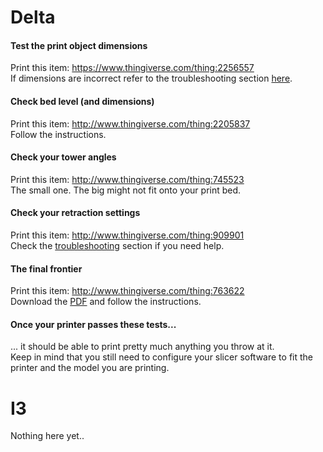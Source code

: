 # Delta 

#### Test the print object dimensions
Print this item: https://www.thingiverse.com/thing:2256557  
If dimensions are incorrect refer to the troubleshooting section [here](https://github.com/FLSun3dp/FLSun-Kossel-Mini/wiki/77.-Troubleshooting#delta).

#### Check bed level (and dimensions)
Print this item: http://www.thingiverse.com/thing:2205837  
Follow the instructions.

#### Check your tower angles
Print this item: http://www.thingiverse.com/thing:745523  
The small one. The big might not fit onto your print bed.

#### Check your retraction settings
Print this item: http://www.thingiverse.com/thing:909901  
Check the [troubleshooting](https://github.com/FLSun3dp/FLSun-Kossel-Mini/wiki/77.-Troubleshooting) section if you need help.

#### The final frontier
Print this item: http://www.thingiverse.com/thing:763622  
Download the [PDF](https://cdn.thingiverse.com/assets/a7/2c/bd/ba/ea/3DBenchy_Broschure_3DBenchy.com.pdf) and follow the instructions.

#### Once your printer passes these tests...
... it should be able to print pretty much anything you throw at it.  
Keep in mind that you still need to configure your slicer software to fit the printer and the model you are printing.


# I3

Nothing here yet..